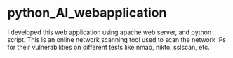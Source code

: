 # python_AI_webapplication
I developed this web application using apache web server, and python script. This is an online network scanning tool used to scan the network IPs for their vulnerabilities on different tests like nmap, nikto, sslscan, etc.
